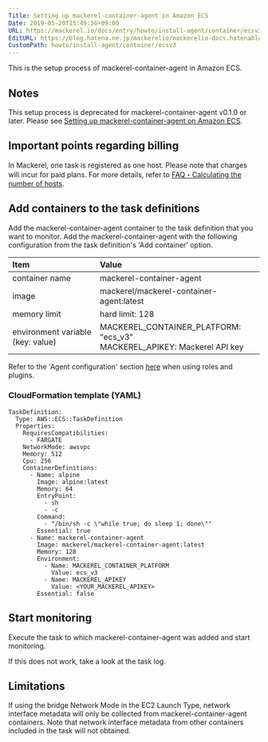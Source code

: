 ```yaml
---
Title: Setting up mackerel-container-agent in Amazon ECS
Date: 2019-05-20T15:49:56+09:00
URL: https://mackerel.io/docs/entry/howto/install-agent/container/ecsv3
EditURL: https://blog.hatena.ne.jp/mackerelio/mackerelio-docs.hatenablog.mackerel.io/atom/entry/17680117127150854409
CustomPath: howto/install-agent/container/ecsv3
---
```


This is the setup process of mackerel-container-agent in Amazon ECS.

## Notes

This setup process is deprecated for mackerel-container-agent v0.1.0 or later.
Please see [Setting up mackerel-container-agent on Amazon ECS](https://mackerel.io/docs/entry/howto/install-agent/container/ecs).

## Important points regarding billing

In Mackerel, one task is registered as one host. Please note that charges will incur for paid plans. For more details, refer to [FAQ・Calculating the number of hosts](https://mackerel.io/docs/entry/faq/contracts/calculate-host-number).

## Add containers to the task definitions

Add the mackerel-container-agent container to the task definition that you want to monitor.
Add the mackerel-container-agent with the following configuration from the task definition's 'Add container' option.

| Item | Value |
| :-- | :-- |
| container name| mackerel-container-agent |
| image|  mackerel/mackerel-container-agent:latest |
| memory limit|  hard limit: 128 |
| environment variable (key: value) | MACKEREL_CONTAINER_PLATFORM: "ecs_v3"<br>MACKEREL_APIKEY: Mackerel API key |

Refer to the 'Agent configuration' section [here](https://mackerel.io/docs/entry/howto/container-agent) when using roles and plugins.

### CloudFormation template (YAML)

```
TaskDefinition:
  Type: AWS::ECS::TaskDefinition
  Properties:
    RequiresCompatibilities:
      - FARGATE
    NetworkMode: awsvpc
    Memory: 512
    Cpu: 256
    ContainerDefinitions:
      - Name: alpine
        Image: alpine:latest
        Memory: 64
        EntryPoint:
          - sh
          - -c
        Command:
          - "/bin/sh -c \"while true; do sleep 1; done\""
        Essential: true
      - Name: mackerel-container-agent
        Image: mackerel/mackerel-container-agent:latest
        Memory: 128
        Environment:
          - Name: MACKEREL_CONTAINER_PLATFORM
            Value: ecs_v3
          - Name: MACKEREL_APIKEY
            Value: <YOUR_MACKEREL_APIKEY>
        Essential: false
```

## Start monitoring

Execute the task to which mackerel-container-agent was added and start monitoring.

If this does not work, take a look at the task log.

## Limitations

If using the bridge Network Mode in the EC2 Launch Type, network interface metadata will only be collected from mackerel-container-agent containers.
Note that network interface metadata from other containers included in the task will not obtained.
